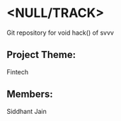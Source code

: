 # <NULL/TRACK>
Git repository for void hack() of svvv

## Project Theme:

Fintech
## Members:
Siddhant Jain
